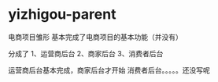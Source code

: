 # yizhigou-parent
电商项目雏形 基本完成了电商项目的基本功能（并没有）

分成了
  1、运营商后台
  2、商家后台
  3、消费者后台

运营商后台基本完成，商家后台才开始
消费者后台。。。。。还没写呢

